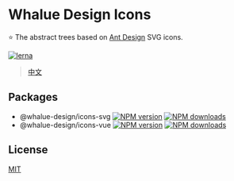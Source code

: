 # Whalue Design Icons

:star: The abstract trees based on [Ant Design](https://github.com/ant-design/ant-design-icons) SVG icons.

[![lerna](https://img.shields.io/badge/maintained%20with-lerna-cc00ff.svg)](https://lernajs.io/)

> [中文](./README.zh-CN.md)

## Packages

- @whalue-design/icons-svg [![NPM version](https://img.shields.io/npm/v/@whalue-design/icons-svg.svg?style=flat)](https://npmjs.org/package/@whalue-design/icons-svg) [![NPM downloads](http://img.shields.io/npm/dm/@whalue-design/icons-svg.svg?style=flat)](https://npmjs.org/package/@whalue-design/icons-svg)
- @whalue-design/icons-vue [![NPM version](https://img.shields.io/npm/v/@whalue-design/icons-vue.svg?style=flat)](https://npmjs.org/package/@whalue-design/icons-vue) [![NPM downloads](http://img.shields.io/npm/dm/@whalue-design/icons-vue.svg?style=flat)](https://npmjs.org/package/@whalue-design/icons-vue)

## License

[MIT](./LICENSE)
